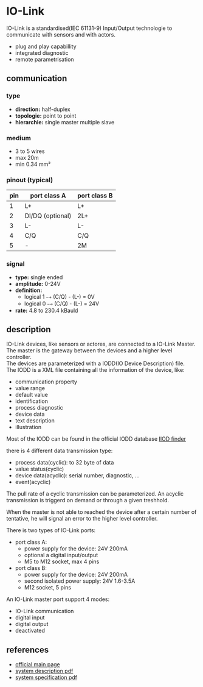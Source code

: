 # IO-Link
IO-Link is a standardised(IEC 61131-9) Input/Output technologie to communicate with sensors and with actors.
- plug and play capabillity
- integrated diagnostic
- remote parametrisation

## communication
### type
- **direction:** half-duplex
- **topologie:** point to point
- **hierarchie:** single master multiple slave
  
### medium
- 3 to 5 wires
- max 20m
- min 0.34 mm²

### pinout (typical)
|pin|port class A|port class B|
|-|-|-|
|1|L+|L+|
|2|DI/DQ (optional)|2L+|
|3|L-|L-|
|4|C/Q|C/Q|
|5|-|2M|

### signal
- **type:** single ended
- **amplitude:** 0-24V
- **definition:** 
  - logical 1 &rbarr; (C/Q) - (L-) = 0V
  - logical 0 &rbarr; (C/Q) - (L-) = 24V
- **rate:** 4.8 to 230.4 kBauld

## description
IO-Link devices, like sensors or actores, are connected to a IO-Link Master. The master is the gateway between the devices and a higher level controller.<br>
The devices are parameterized with a IODD(IO Device Description) file.<br>
The IODD is a XML file containing all the information of the device, like:
- communication property
- value range
- default value
- identification
- process diagnostic
- device data
- text description
- illustration

Most of the IODD can be found in the official IODD database <a href="https://ioddfinder.io-link.com/#/">IIOD finder</a>

there is 4 different data transmission type:
- process data(cyclic): to 32 byte of data
- value status(cyclic)
- device data(acyclic): serial number, diagnostic, ...
- event(acyclic)
  
The pull rate of a cyclic transmission can be parameterized. An acyclic transmission is triggerd on demand or through a given treshhold.

When the master is not able to reached the device after a certain number of tentative, he will signal an error to the higher level controller.

There is two types of IO-Link ports:
- port class A: 
  - power supply for the device: 24V 200mA
  - optional a digital input/output
  - M5 to M12 socket, max 4 pins
- port class B:
  - power supply for the device: 24V 200mA
  - second isolated power supply: 24V 1.6-3.5A
  - M12 socket, 5 pins
  
An IO-Link master port support 4 modes:
- IO-Link communication
- digital input
- digital output
- deactivated

## references
- <a href="https://io-link.com/en/">official main page</a>
- <a href="https://io-link.com/share/Downloads/At-a-glance/IO-Link_System_Description_eng_2018.pdf">system description pdf</a>
- <a href="https://io-link.com/share/Downloads/Package-2020/IOL-Interface-Spec_10002_V113_Jun19.pdf">system specification pdf</a>



